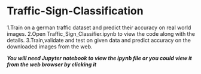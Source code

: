# Traffic-Sign-Classification
1.Train on a german traffic dataset and predict their accuracy on real world images.
2.Open Traffic_Sign_Classifier.ipynb to view the code along with the details. 
3.Train,validate and test on given data and predict accuracy on the downloaded images from the web. 

***You will need Jupyter notebook to view the ipynb file or you could view it from the web browser by clicking it***

